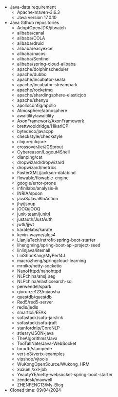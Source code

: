 - Java-data requirement
    - Apache-maven-3.6.3
    - Java version 17.0.10   
- Java Github repositories
    - AdoptOpenJDK/jitwatch
    - alibaba/canal
    - alibaba/COLA
    - alibaba/druid
    - alibaba/easyexcel
    - alibaba/nacos
    - alibaba/Sentinel
    - alibaba/spring-cloud-alibaba
    - apache/dolphinscheduler
    - apache/dubbo
    - apache/incubator-seata
    - apache/incubator-streampark
    - apache/rocketmq
    - apache/shardingsphere-elasticjob
    - apache/shenyu
    - apolloconfig/apollo
    - Atmosphere/atmosphere
    - awaitility/awaitility
    - AxonFramework/AxonFramework
    - brettwooldridge/HikariCP
    - bytedeco/javacpp
    - checkstyle/checkstyle
    - clojure/clojure
    - crossoverJie/JCSprout
    - Cybereason/Logout4Shell
    - dianping/cat
    - dropwizard/dropwizard
    - dropwizard/metrics
    - FasterXML/jackson-databind
    - flowable/flowable-engine
    - google/error-prone
    - infinilabs/analysis-ik
    - INRIA/spoon
    - java8/Java8InAction
    - jhy/jsoup
    - jOOQ/jOOQ
    - junit-team/junit4
    - justauth/JustAuth
    - jwtk/jjwt
    - karatelabs/karate
    - kevin-wayne/algs4
    - LianjiaTech/retrofit-spring-boot-starter
    - lihengming/spring-boot-api-project-seed
    - linlinjava/litemall
    - LinShunKang/MyPerf4J
    - macrozheng/springcloud-learning
    - mrniko/netty-socketio
    - NanoHttpd/nanohttpd
    - NLPchina/ansj_seg
    - NLPchina/elasticsearch-sql
    - perwendel/spark
    - qiurunze123/miaosha
    - questdb/questdb
    - Red5/red5-server
    - redis/jedis
    - smartloli/EFAK
    - sofastack/sofa-jarslink
    - sofastack/sofa-jraft
    - stanfordnlp/CoreNLP
    - stleary/JSON-java
    - TheAlgorithms/Java
    - TooTallNate/Java-WebSocket
    - torodb/stampede
    - vert-x3/vertx-examples
    - vipshop/vjtools
    - WuKongOpenSource/Wukong_HRM
    - xuxueli/xxl-job
    - YeautyYE/netty-websocket-spring-boot-starter
    - zendesk/maxwell
    - ZHENFENG13/My-Blog
- Cloned time: 09/04/2024
